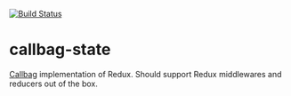 [![Build Status](https://travis-ci.com/mr-rampage/callbag-state.svg?branch=master)](https://travis-ci.com/mr-rampage/callbag-state)

# callbag-state

[Callbag](https://github.com/callbag/callbag) implementation of Redux. Should support Redux middlewares and reducers out of the box.